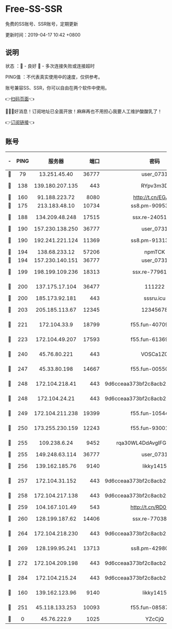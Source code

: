 # Free-SS-SSR

免费的SS账号、SSR账号，定期更新

更新时间：2019-04-17 10:42 +0800

## 说明

状态     ：🙂 - 良好 🙁 - 多次连接失败或连接超时

PING值   ：不代表真实使用中的速度，仅供参考。

账号兼容SS、SSR，你可以自由在两个软件中使用。

👉[扫码页面](https://liesauer.github.io/Free-SS-SSR/)👈

🎉🎉🎉好消息！订阅地址已全面开放！麻麻再也不用担心我要人工维护酸酸乳了！

👉[订阅链接](https://www.liesauer.net/yogurt/subscribe?ACCESS_TOKEN=DAYxR3mMaZAsaqUb)👈

## 账号

|-|PING|服务器|端口|密码|加密方式|区域|
|:----:|:----:|:-----:|-----:|:----:|:----:|:----:|
|🙂|79|13.251.45.40|36777|user_0731|chacha20|SG|
|🙂|138|139.180.207.135|443|RYpv3m3D|aes-256-cfb|JP|
|🙂|160|91.188.223.72|8080|http://t.cn/EGJIyrl|rc4-md5|RU|
|🙂|175|213.183.48.10|10734|ss8.pm-90953901|rc4-md5|RU|
|🙂|188|134.209.48.248|17515|ssx.re-24051908|aes-256-cfb|US|
|🙂|190|157.230.138.250|36777|user_0731|chacha20|US|
|🙂|190|192.241.221.124|11369|ss8.pm-91313245|aes-256-cfb|US|
|🙂|194|138.68.233.12|57206|npmTCK|rc4-md5|US|
|🙂|194|157.230.140.151|36777|user_0731|chacha20|US|
|🙂|199|198.199.109.236|18313|ssx.re-77961623|aes-256-cfb|US|
|🙂|200|137.175.17.104|36477|111222|aes-256-cfb|US|
|🙂|200|185.173.92.181|443|sssru.icu|rc4-md5|RU|
|🙂|203|205.185.113.67|12345|12345678|aes-256-cfb|US|
|🙂|221|172.104.33.9|18799|f55.fun-40709683|aes-256-cfb|SG|
|🙂|223|172.104.49.207|17593|f55.fun-61369927|aes-256-cfb|SG|
|🙂|240|45.76.80.221|443|VOSCa1ZG|aes-256-cfb|DE|
|🙂|247|45.33.80.198|14667|f55.fun-00550024|aes-256-cfb|US|
|🙂|248|172.104.218.41|443|9d6cceaa373bf2c8acb22e60b6a58be6|aes-256-cfb|US|
|🙂|248|172.104.24.21|443|9d6cceaa373bf2c8acb22e60b6a58be6|aes-256-cfb|US|
|🙂|249|172.104.211.238|19399|f55.fun-10544311|aes-256-cfb|US|
|🙂|250|173.255.230.159|12243|f55.fun-93001883|aes-256-cfb|US|
|🙂|255|109.238.6.24|9452|rqa30WL4DdAvgIFG6Fs3znzTa|aes-256-cfb|FR|
|🙂|255|149.248.63.114|36777|user_0731|chacha20|CA|
|🙂|256|139.162.185.76|9140|likky1415|aes-256-cfb|DE|
|🙂|257|172.104.31.152|443|9d6cceaa373bf2c8acb22e60b6a58be6|aes-256-cfb|US|
|🙂|258|172.104.217.138|443|9d6cceaa373bf2c8acb22e60b6a58be6|aes-256-cfb|US|
|🙂|259|104.167.101.49|543|http://t.cn/RD0D7sx|rc4-md5|CA|
|🙂|260|128.199.187.62|14406|ssx.re-77038545|aes-256-cfb|SG|
|🙂|264|172.104.218.230|443|9d6cceaa373bf2c8acb22e60b6a58be6|aes-256-cfb|US|
|🙂|269|128.199.95.241|13713|ss8.pm-42980063|aes-256-cfb|SG|
|🙂|272|172.104.209.198|443|9d6cceaa373bf2c8acb22e60b6a58be6|aes-256-cfb|US|
|🙂|284|172.104.215.24|443|9d6cceaa373bf2c8acb22e60b6a58be6|aes-256-cfb|US|
|🙂|160|139.162.123.96|9140|likky1415|aes-256-cfb|JP|
|🙂|251|45.118.133.253|10093|f55.fun-08587315|aes-256-cfb|SG|
|🙁|0|45.76.222.9|1025|YZcCjQ|rc4-md5|JP|
